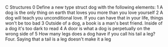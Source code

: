 C Structures
0 Define a new type struct dog with the following elements:
1 A dog is the only thing on earth that loves you more than you love yourself
2 A dog will teach you unconditional love. If you can have that in your life, things won't be too bad
3 Outside of a dog, a book is a man's best friend. Inside of a dog it's too dark to read
4 A door is what a dog is perpetually on the wrong side of
5  How many legs does a dog have if you call his tail a leg? Four. Saying that a tail is a leg doesn't make it a leg 

